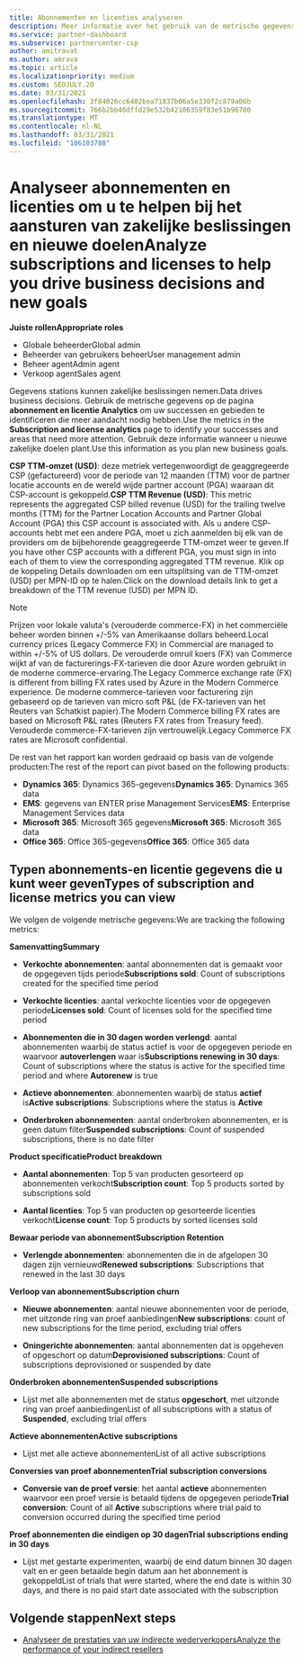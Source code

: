 ```yaml
---
title: Abonnementen en licenties analyseren
description: Meer informatie over het gebruik van de metrische gegevens op de pagina abonnement en licentie Analytics om uw successen en gebieden te identificeren die meer aandacht vereisen.
ms.service: partner-dashboard
ms.subservice: partnercenter-csp
author: amitravat
ms.author: amrava
ms.topic: article
ms.localizationpriority: medium
ms.custom: SEOJULY.20
ms.date: 03/31/2021
ms.openlocfilehash: 3f84026cc6402bea71837b06a5e330f2c879a06b
ms.sourcegitcommit: 766b2bb46dffd29e532b42106359f83e51b96700
ms.translationtype: MT
ms.contentlocale: nl-NL
ms.lasthandoff: 03/31/2021
ms.locfileid: "106103788"
---
```

# <a name="analyze-subscriptions-and-licenses-to-help-you-drive-business-decisions-and-new-goals"></a><span data-ttu-id="cac60-103">Analyseer abonnementen en licenties om u te helpen bij het aansturen van zakelijke beslissingen en nieuwe doelen</span><span class="sxs-lookup"><span data-stu-id="cac60-103">Analyze subscriptions and licenses to help you drive business decisions and new goals</span></span>

<span data-ttu-id="cac60-104">**Juiste rollen**</span><span class="sxs-lookup"><span data-stu-id="cac60-104">**Appropriate roles**</span></span>

- <span data-ttu-id="cac60-105">Globale beheerder</span><span class="sxs-lookup"><span data-stu-id="cac60-105">Global admin</span></span>
- <span data-ttu-id="cac60-106">Beheerder van gebruikers beheer</span><span class="sxs-lookup"><span data-stu-id="cac60-106">User management admin</span></span>
- <span data-ttu-id="cac60-107">Beheer agent</span><span class="sxs-lookup"><span data-stu-id="cac60-107">Admin agent</span></span>
- <span data-ttu-id="cac60-108">Verkoop agent</span><span class="sxs-lookup"><span data-stu-id="cac60-108">Sales agent</span></span>

<span data-ttu-id="cac60-109">Gegevens stations kunnen zakelijke beslissingen nemen.</span><span class="sxs-lookup"><span data-stu-id="cac60-109">Data drives business decisions.</span></span> <span data-ttu-id="cac60-110">Gebruik de metrische gegevens op de pagina **abonnement en licentie Analytics** om uw successen en gebieden te identificeren die meer aandacht nodig hebben.</span><span class="sxs-lookup"><span data-stu-id="cac60-110">Use the metrics in the **Subscription and license analytics** page to identify your successes and areas that need more attention.</span></span> <span data-ttu-id="cac60-111">Gebruik deze informatie wanneer u nieuwe zakelijke doelen plant.</span><span class="sxs-lookup"><span data-stu-id="cac60-111">Use this information as you plan new business goals.</span></span>

<span data-ttu-id="cac60-112">**CSP TTM-omzet (USD)**: deze metriek vertegenwoordigt de geaggregeerde CSP (gefactureerd) voor de periode van 12 maanden (TTM) voor de partner locatie accounts en de wereld wijde partner account (PGA) waaraan dit CSP-account is gekoppeld.</span><span class="sxs-lookup"><span data-stu-id="cac60-112">**CSP TTM Revenue (USD)**: This metric represents the aggregated CSP billed revenue (USD) for the trailing twelve months (TTM) for the Partner Location Accounts and Partner Global Account (PGA) this CSP account is associated with.</span></span> <span data-ttu-id="cac60-113">Als u andere CSP-accounts hebt met een andere PGA, moet u zich aanmelden bij elk van de providers om de bijbehorende geaggregeerde TTM-omzet weer te geven.</span><span class="sxs-lookup"><span data-stu-id="cac60-113">If you have other CSP accounts with a different PGA, you must sign in into each of them to view the corresponding aggregated TTM revenue.</span></span>  <span data-ttu-id="cac60-114">Klik op de koppeling Details downloaden om een uitsplitsing van de TTM-omzet (USD) per MPN-ID op te halen.</span><span class="sxs-lookup"><span data-stu-id="cac60-114">Click on the download details link to get a breakdown of the TTM revenue (USD) per MPN ID.</span></span>

>[!NOTE]
><span data-ttu-id="cac60-115">Prijzen voor lokale valuta's (verouderde commerce-FX) in het commerciële beheer worden binnen +/-5% van Amerikaanse dollars beheerd.</span><span class="sxs-lookup"><span data-stu-id="cac60-115">Local currency prices (Legacy Commerce FX) in Commercial are managed to within +/-5% of US dollars.</span></span> <span data-ttu-id="cac60-116">De verouderde omruil koers (FX) van Commerce wijkt af van de facturerings-FX-tarieven die door Azure worden gebruikt in de moderne commerce-ervaring.</span><span class="sxs-lookup"><span data-stu-id="cac60-116">The Legacy Commerce exchange rate (FX) is different from billing FX rates used by Azure in the Modern Commerce experience.</span></span> <span data-ttu-id="cac60-117">De moderne commerce-tarieven voor facturering zijn gebaseerd op de tarieven van micro soft P&L (de FX-tarieven van het Reuters van Schatkist papier).</span><span class="sxs-lookup"><span data-stu-id="cac60-117">The Modern Commerce billing FX rates are based on Microsoft P&L rates (Reuters FX rates from Treasury feed).</span></span> <span data-ttu-id="cac60-118">Verouderde commerce-FX-tarieven zijn vertrouwelijk.</span><span class="sxs-lookup"><span data-stu-id="cac60-118">Legacy Commerce FX rates are Microsoft confidential.</span></span>


<span data-ttu-id="cac60-119">De rest van het rapport kan worden gedraaid op basis van de volgende producten:</span><span class="sxs-lookup"><span data-stu-id="cac60-119">The rest of the report can pivot based on the following products:</span></span>

 - <span data-ttu-id="cac60-120">**Dynamics 365**: Dynamics 365-gegevens</span><span class="sxs-lookup"><span data-stu-id="cac60-120">**Dynamics 365**: Dynamics 365 data</span></span>  
 - <span data-ttu-id="cac60-121">**EMS**: gegevens van ENTER prise Management Services</span><span class="sxs-lookup"><span data-stu-id="cac60-121">**EMS**: Enterprise Management Services data</span></span>  
 - <span data-ttu-id="cac60-122">**Microsoft 365**: Microsoft 365 gegevens</span><span class="sxs-lookup"><span data-stu-id="cac60-122">**Microsoft 365**: Microsoft 365 data</span></span>  
 - <span data-ttu-id="cac60-123">**Office 365**: Office 365-gegevens</span><span class="sxs-lookup"><span data-stu-id="cac60-123">**Office 365**: Office 365 data</span></span>  


## <a name="types-of-subscription-and-license-metrics-you-can-view"></a><span data-ttu-id="cac60-124">Typen abonnements-en licentie gegevens die u kunt weer geven</span><span class="sxs-lookup"><span data-stu-id="cac60-124">Types of subscription and license metrics you can view</span></span>

<span data-ttu-id="cac60-125">We volgen de volgende metrische gegevens:</span><span class="sxs-lookup"><span data-stu-id="cac60-125">We are tracking the following metrics:</span></span>

<span data-ttu-id="cac60-126">**Samenvatting**</span><span class="sxs-lookup"><span data-stu-id="cac60-126">**Summary**</span></span>  
 - <span data-ttu-id="cac60-127">**Verkochte abonnementen**: aantal abonnementen dat is gemaakt voor de opgegeven tijds periode</span><span class="sxs-lookup"><span data-stu-id="cac60-127">**Subscriptions sold**: Count of subscriptions created for the specified time period</span></span>  
  
 - <span data-ttu-id="cac60-128">**Verkochte licenties**: aantal verkochte licenties voor de opgegeven periode</span><span class="sxs-lookup"><span data-stu-id="cac60-128">**Licenses sold**: Count of licenses sold for the specified time period</span></span>  
  
 - <span data-ttu-id="cac60-129">**Abonnementen die in 30 dagen worden verlengd**: aantal abonnementen waarbij de status actief is voor de opgegeven periode en waarvoor **autoverlengen** waar is</span><span class="sxs-lookup"><span data-stu-id="cac60-129">**Subscriptions renewing in 30 days**: Count of subscriptions where the status is active for the specified time period and where **Autorenew** is true</span></span>
 
 - <span data-ttu-id="cac60-130">**Actieve abonnementen**: abonnementen waarbij de status **actief** is</span><span class="sxs-lookup"><span data-stu-id="cac60-130">**Active subscriptions**: Subscriptions where the status is **Active**</span></span>  
 
 - <span data-ttu-id="cac60-131">**Onderbroken abonnementen**: aantal onderbroken abonnementen, er is geen datum filter</span><span class="sxs-lookup"><span data-stu-id="cac60-131">**Suspended subscriptions**: Count of suspended subscriptions, there is no date filter</span></span>  

<span data-ttu-id="cac60-132">**Product specificatie**</span><span class="sxs-lookup"><span data-stu-id="cac60-132">**Product breakdown**</span></span>
  
 - <span data-ttu-id="cac60-133">**Aantal abonnementen**: Top 5 van producten gesorteerd op abonnementen verkocht</span><span class="sxs-lookup"><span data-stu-id="cac60-133">**Subscription count**: Top 5 products sorted by subscriptions sold</span></span>  
 
 - <span data-ttu-id="cac60-134">**Aantal licenties**: Top 5 van producten op gesorteerde licenties verkocht</span><span class="sxs-lookup"><span data-stu-id="cac60-134">**License count**: Top 5 products by sorted licenses sold</span></span>

<span data-ttu-id="cac60-135">**Bewaar periode van abonnement**</span><span class="sxs-lookup"><span data-stu-id="cac60-135">**Subscription Retention**</span></span>

 - <span data-ttu-id="cac60-136">**Verlengde abonnementen**: abonnementen die in de afgelopen 30 dagen zijn vernieuwd</span><span class="sxs-lookup"><span data-stu-id="cac60-136">**Renewed subscriptions**: Subscriptions that renewed in the last 30 days</span></span>  

<span data-ttu-id="cac60-137">**Verloop van abonnement**</span><span class="sxs-lookup"><span data-stu-id="cac60-137">**Subscription churn**</span></span>  
 - <span data-ttu-id="cac60-138">**Nieuwe abonnementen**: aantal nieuwe abonnementen voor de periode, met uitzonde ring van proef aanbiedingen</span><span class="sxs-lookup"><span data-stu-id="cac60-138">**New subscriptions**: count of new subscriptions for the time period, excluding trial offers</span></span>  
 
 - <span data-ttu-id="cac60-139">**Oningerichte abonnementen**: aantal abonnementen dat is opgeheven of opgeschort op datum</span><span class="sxs-lookup"><span data-stu-id="cac60-139">**Deprovisioned subscriptions**: Count of subscriptions deprovisioned or suspended by date</span></span>  

<span data-ttu-id="cac60-140">**Onderbroken abonnementen**</span><span class="sxs-lookup"><span data-stu-id="cac60-140">**Suspended subscriptions**</span></span> 
 
 - <span data-ttu-id="cac60-141">Lijst met alle abonnementen met de status **opgeschort**, met uitzonde ring van proef aanbiedingen</span><span class="sxs-lookup"><span data-stu-id="cac60-141">List of all subscriptions with a status of **Suspended**, excluding trial offers</span></span>  
  
<span data-ttu-id="cac60-142">**Actieve abonnementen**</span><span class="sxs-lookup"><span data-stu-id="cac60-142">**Active subscriptions**</span></span>

 - <span data-ttu-id="cac60-143">Lijst met alle actieve abonnementen</span><span class="sxs-lookup"><span data-stu-id="cac60-143">List of all active subscriptions</span></span>  

<span data-ttu-id="cac60-144">**Conversies van proef abonnementen**</span><span class="sxs-lookup"><span data-stu-id="cac60-144">**Trial subscription conversions**</span></span>  

 - <span data-ttu-id="cac60-145">**Conversie van de proef versie**: het aantal **actieve** abonnementen waarvoor een proef versie is betaald tijdens de opgegeven periode</span><span class="sxs-lookup"><span data-stu-id="cac60-145">**Trial conversion**: Count of all **Active** subscriptions where trial paid to conversion occurred during the specified time period</span></span>  

<span data-ttu-id="cac60-146">**Proef abonnementen die eindigen op 30 dagen**</span><span class="sxs-lookup"><span data-stu-id="cac60-146">**Trial subscriptions ending in 30 days**</span></span>  

 - <span data-ttu-id="cac60-147">Lijst met gestarte experimenten, waarbij de eind datum binnen 30 dagen valt en er geen betaalde begin datum aan het abonnement is gekoppeld</span><span class="sxs-lookup"><span data-stu-id="cac60-147">List of trials that were started, where the end date is within 30 days, and there is no paid start date associated with the subscription</span></span>  



## <a name="next-steps"></a><span data-ttu-id="cac60-148">Volgende stappen</span><span class="sxs-lookup"><span data-stu-id="cac60-148">Next steps</span></span>

- [<span data-ttu-id="cac60-149">Analyseer de prestaties van uw indirecte wederverkopers</span><span class="sxs-lookup"><span data-stu-id="cac60-149">Analyze the performance of your indirect resellers</span></span>](analyze-indirect-resellers.md)